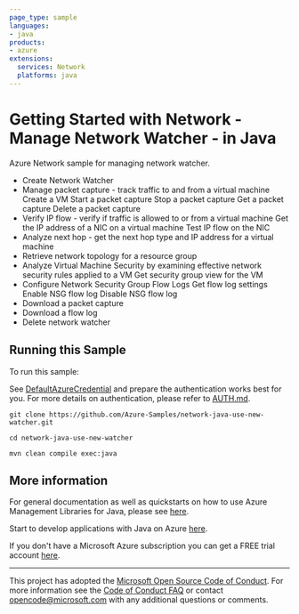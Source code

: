 ```yaml
---
page_type: sample
languages:
- java
products:
- azure
extensions:
  services: Network
  platforms: java
---
```


# Getting Started with Network - Manage Network Watcher - in Java #


  Azure Network sample for managing network watcher.
  - Create Network Watcher
  - Manage packet capture - track traffic to and from a virtual machine
  Create a VM
  Start a packet capture
  Stop a packet capture
  Get a packet capture
  Delete a packet capture
  - Verify IP flow - verify if traffic is allowed to or from a virtual machine
  Get the IP address of a NIC on a virtual machine
  Test IP flow on the NIC
  - Analyze next hop - get the next hop type and IP address for a virtual machine
  - Retrieve network topology for a resource group
  - Analyze Virtual Machine Security by examining effective network security rules applied to a VM
  Get security group view for the VM
  - Configure Network Security Group Flow Logs
  Get flow log settings
  Enable NSG flow log
  Disable NSG flow log
  - Download a packet capture
  - Download a flow log
  - Delete network watcher
 

## Running this Sample ##

To run this sample:

See [DefaultAzureCredential](https://github.com/Azure/azure-sdk-for-java/tree/main/sdk/identity/azure-identity#defaultazurecredential) and prepare the authentication works best for you. For more details on authentication, please refer to [AUTH.md](https://github.com/Azure/azure-sdk-for-java/blob/main/sdk/resourcemanager/docs/AUTH.md).

    git clone https://github.com/Azure-Samples/network-java-use-new-watcher.git

    cd network-java-use-new-watcher

    mvn clean compile exec:java

## More information ##

For general documentation as well as quickstarts on how to use Azure Management Libraries for Java, please see [here](https://aka.ms/azsdk/java/mgmt).

Start to develop applications with Java on Azure [here](http://azure.com/java).

If you don't have a Microsoft Azure subscription you can get a FREE trial account [here](http://go.microsoft.com/fwlink/?LinkId=330212).

---

This project has adopted the [Microsoft Open Source Code of Conduct](https://opensource.microsoft.com/codeofconduct/). For more information see the [Code of Conduct FAQ](https://opensource.microsoft.com/codeofconduct/faq/) or contact [opencode@microsoft.com](mailto:opencode@microsoft.com) with any additional questions or comments.